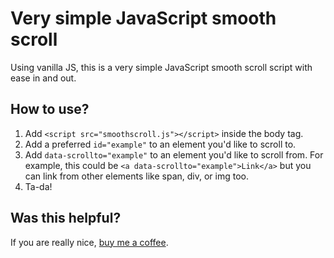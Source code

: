 # Very simple JavaScript smooth scroll
Using vanilla JS, this is a very simple JavaScript smooth scroll script with ease in and out.

## How to use?
1. Add `<script src="smoothscroll.js"></script>` inside the body tag.
2. Add a preferred `id="example"` to an element you'd like to scroll to.
3. Add `data-scrollto="example"` to an element you'd like to scroll from. For example, this could be `<a data-scrollto="example">Link</a>` but you can link from other elements like span, div, or img too.
4. Ta-da!

## Was this helpful?
If you are really nice, [buy me a coffee](https://buymeacoffee.com/samuelrai).
